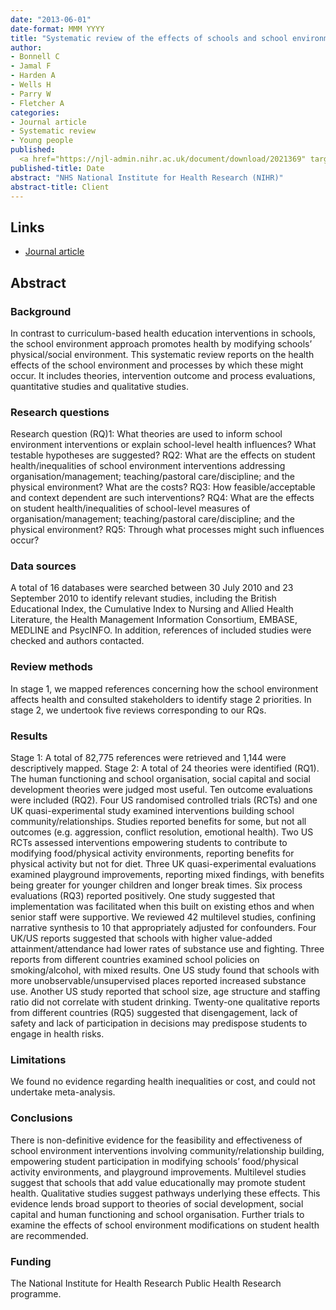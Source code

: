 ```yaml
---
date: "2013-06-01"
date-format: MMM YYYY
title: "Systematic review of the effects of schools and school environment interventions on health: evidence mapping and synthesis"
author:
- Bonnell C
- Jamal F
- Harden A
- Wells H
- Parry W
- Fletcher A
categories:
- Journal article
- Systematic review
- Young people
published:
  <a href="https://njl-admin.nihr.ac.uk/document/download/2021369" target="_blank">Journal article</a>
published-title: Date
abstract: "NHS National Institute for Health Research (NIHR)"
abstract-title: Client
---
```


## Links

* <a href="https://njl-admin.nihr.ac.uk/document/download/2021369" target="_blank">Journal article</a>

## Abstract

### Background

In contrast to curriculum-based health education interventions in schools, the school environment approach promotes health by modifying schools’ physical/social environment. This systematic review reports on the health effects of the school environment and processes by which these might occur. It includes theories, intervention outcome and process evaluations, quantitative studies and qualitative studies.


### Research questions 

Research question (RQ)1: What theories are used to inform school environment interventions or explain school-level health influences? What testable hypotheses are suggested? RQ2: What are the effects on student health/inequalities of school environment interventions addressing organisation/management; teaching/pastoral care/discipline; and the physical environment? What are the costs? RQ3: How feasible/acceptable and context dependent are such interventions? RQ4: What are the effects on student health/inequalities of school-level measures of organisation/management; teaching/pastoral care/discipline; and the physical environment? RQ5: Through what processes might such influences occur?


### Data sources

A total of 16 databases were searched between 30 July 2010 and 23 September 2010 to identify relevant studies, including the British Educational Index, the Cumulative Index to Nursing and Allied Health Literature, the Health Management Information Consortium, EMBASE, MEDLINE and PsycINFO. In addition, references of included studies were checked and authors contacted. 


### Review methods

In stage 1, we mapped references concerning how the school environment affects health and consulted stakeholders to identify stage 2 priorities. In stage 2, we undertook five reviews corresponding to our RQs.


### Results

Stage 1: A total of 82,775 references were retrieved and 1,144 were descriptively mapped. Stage 2: A total of 24 theories were identified (RQ1). The human functioning and school organisation, social capital and social development theories were judged most useful. Ten outcome evaluations were included (RQ2). Four US randomised controlled trials (RCTs) and one UK quasi-experimental study examined interventions building school community/relationships. Studies reported benefits for some, but not all outcomes (e.g. aggression, conflict resolution, emotional health). Two US RCTs assessed interventions empowering students to contribute to modifying food/physical activity environments, reporting benefits for physical activity but not for diet. Three UK quasi-experimental evaluations examined playground improvements, reporting mixed findings, with benefits being greater for younger children and longer break times. Six process evaluations (RQ3) reported positively. One study suggested that implementation was facilitated when this built on existing ethos and when senior staff were supportive. We reviewed 42 multilevel studies, confining narrative synthesis to 10 that appropriately adjusted for confounders. Four UK/US reports suggested that schools with higher value-added attainment/attendance had lower rates of substance use and fighting. Three reports from different countries examined school policies on smoking/alcohol, with mixed results. One US study found that schools with more unobservable/unsupervised places reported increased substance use. Another US study reported that school size, age structure and staffing ratio did not correlate with student drinking. Twenty-one qualitative reports from different countries (RQ5) suggested that disengagement, lack of safety and lack of participation in decisions may predispose students to engage in health risks. 


### Limitations

We found no evidence regarding health inequalities or cost, and could not undertake meta-analysis.


### Conclusions

There is non-definitive evidence for the feasibility and effectiveness of school environment interventions involving community/relationship building, empowering student participation in modifying schools’ food/physical activity environments, and playground improvements. Multilevel studies suggest that schools that add value educationally may promote student health. Qualitative studies suggest pathways underlying these effects. This evidence lends broad support to theories of social development, social capital and human functioning and school organisation. Further trials to examine the effects of school environment
modifications on student health are recommended. 


### Funding

The National Institute for Health Research Public Health Research programme.

